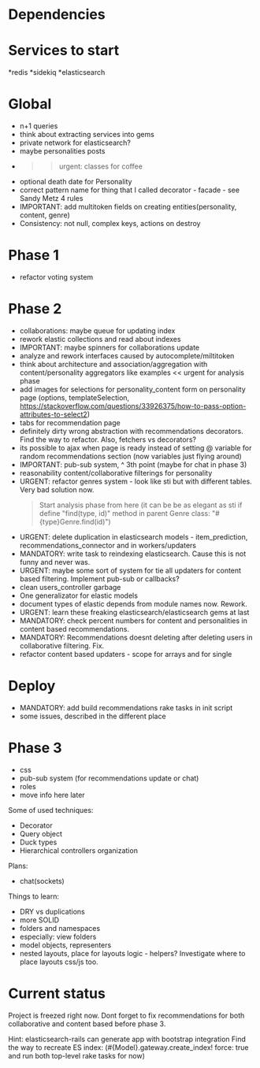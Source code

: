 # Dependencies

# Services to start
*redis
*sidekiq
*elasticsearch

# Global
* n+1 queries
* think about extracting services into gems
* private network for elasticsearch?
* maybe personalities posts
* >> urgent: classes for coffee
* optional death date for Personality
* correct pattern name for thing that I called decorator - facade - see Sandy Metz 4 rules
* IMPORTANT: add multitoken fields on creating entities(personality, content, genre)
* Consistency: not null, complex keys, actions on destroy

# Phase 1
* refactor voting system

# Phase 2
* collaborations: maybe queue for updating index
* rework elastic collections and read about indexes
* IMPORTANT: maybe spinners for collaborations update
* analyze and rework interfaces caused by autocomplete/miltitoken
* think about architecture and association/aggregation with content/personality aggregators like examples << urgent for analysis phase
* add images for selections for personality_content form on personality page
    (options, templateSelection, https://stackoverflow.com/questions/33926375/how-to-pass-option-attributes-to-select2)
* tabs for recommendation page
* definitely dirty wrong abstraction with recommendations decorators. Find the way to refactor. Also, fetchers vs decorators?
* its possible to ajax when page is ready instead of setting @ variable for random recommendations section (now variables just flying around)
* IMPORTANT: pub-sub system, ^ 3th point (maybe for chat in phase 3)
* reasonability content/collaborative filterings for personality
* URGENT: refactor genres system - look like sti but with different tables. Very bad solution now.
  > Start analysis phase from here
  >(it can be be as elegant as sti if define "find(type, id)" method in parent Genre class: "#{type}Genre.find(id)")
* URGENT: delete duplication in elasticsearch models - item_prediction, recommendations_connector and in workers/updaters
* MANDATORY: write task to reindexing elasticsearch. Cause this is not funny and never was.
* URGENT: maybe some sort of system for tie all updaters for content based filtering. Implement pub-sub or callbacks?
* clean users_controller garbage
* One generalizator for elastic models
* document types of elastic depends from module names now. Rework.
* URGENT: learn these freaking elasticsearch/elasticsearch gems at last
* MANDATORY: check percent numbers for content and personalities in content based recommendations.
* MANDATORY: Recommendations doesnt deleting after deleting users in collaborative filtering. Fix.
* refactor content based updaters - scope for arrays and for single

# Deploy
* MANDATORY: add build recommendations rake tasks in init script
* some issues, described in the different place

# Phase 3
* css
* pub-sub system (for recommendations update or chat)
* roles
* move info here later

Some of used techniques:
* Decorator
* Query object
* Duck types
* Hierarchical controllers organization

Plans:
* chat(sockets)

Things to learn:
* DRY vs duplications
* more SOLID
* folders and namespaces
* especially: view folders
* model objects, representers
* nested layouts, place for layouts logic - helpers? Investigate where to place layouts css/js too.

# Current status
Project is freezed right now. Dont forget to fix recommendations for both collaborative and content based before phase 3.

Hint: elasticsearch-rails can generate app with bootstrap integration
Find the way to recreate ES index: (#{Model}.gateway.create_index! force: true and run both top-level rake tasks for now)